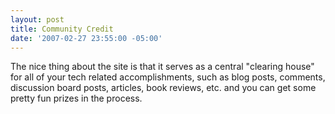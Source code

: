 ```yaml
---
layout: post
title: Community Credit
date: '2007-02-27 23:55:00 -05:00'
---
```



The nice thing about the site is that it serves as a central "clearing house" for all of your tech related accomplishments, such as blog posts, comments, discussion board posts, articles, book reviews, etc. and you can get some pretty fun prizes in the process.
